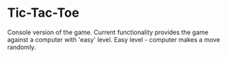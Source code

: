 # Tic-Tac-Toe

Console version of the game.
Current functionality provides the game against a computer with 'easy' level.
Easy level - computer makes a move randomly.
